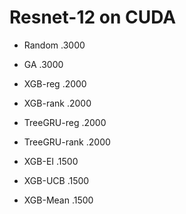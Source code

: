 # Resnet-12 on CUDA

* Random .3000
* GA .3000
* XGB-reg  .2000
* XGB-rank .2000

* TreeGRU-reg  .2000
* TreeGRU-rank .2000
* XGB-EI       .1500
* XGB-UCB      .1500
* XGB-Mean     .1500

